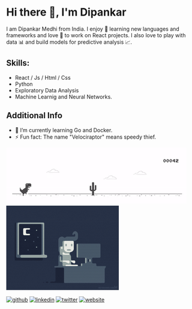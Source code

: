 

# Hi there 👋, I'm Dipankar


I am Dipankar Medhi from India. I enjoy 🤩 learning new languages and frameworks and love 💙 to work on React projects. I also love to play with data 📊 and build models for predictive analysis 📈.

## **Skills**:  
- React / Js / Html / Css
- Python
- Exploratory Data Analysis
- Machine Learnig and Neural Networks.

## **Additional Info**
- 🌱 I’m currently learning Go and Docker.
- ⚡ Fun fact: The name "Velociraptor" means speedy thief. 

<img src = 'https://github.com/Dipankar-Medhi/Dipankar-Medhi/blob/main/chrome_dino.gif'> <img width='300' src = 'https://github.com/Dipankar-Medhi/Dipankar-Medhi/blob/main/typing.gif' >

[<img src='https://cdn.jsdelivr.net/npm/simple-icons@3.0.1/icons/github.svg' alt='github' height='40'>](https://github.com/Dipankar-Medhi)  [<img src='https://cdn.jsdelivr.net/npm/simple-icons@3.0.1/icons/linkedin.svg' alt='linkedin' height='40'>](https://www.linkedin.com/in/dipankarmedhi/)  [<img src='https://cdn.jsdelivr.net/npm/simple-icons@3.0.1/icons/twitter.svg' alt='twitter' height='40'>](https://twitter.com/_dipankarmedhi)  [<img src='https://cdn.jsdelivr.net/npm/simple-icons@3.0.1/icons/icloud.svg' alt='website' height='40'>](https://dipankar-medhi.netlify.app/)  


<!---
Dipankar-Medhi/Dipankar-Medhi is a ✨ special ✨ repository because its `README.md` (this file) appears on your GitHub profile.
You can click the Preview link to take a look at your changes.
--->
